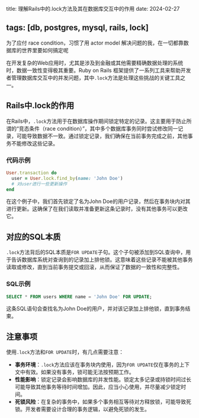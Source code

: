 title: 理解Rails中的.lock方法及其在数据库交互中的作用
date: 2024-02-27

tags: [db, postgres, mysql, rails, lock]
---

为了应付 race condition，习惯了用 actor model 解决问题的我，在一切都靠数据库的世界里要如何搞定呢

<!--more-->

在开发复杂的Web应用时，尤其是涉及到金融或其他需要精确数据处理的系统时，数据一致性变得极其重要。Ruby on Rails 框架提供了一系列工具来帮助开发者管理数据库交互中的并发问题，其中`.lock`方法是处理这些挑战的关键工具之一。

## Rails中.lock的作用

在Rails中，`.lock`方法用于在数据库操作期间锁定特定的记录。这主要用于防止所谓的“竞态条件（race condition）”，其中多个数据库事务同时尝试修改同一记录，可能导致数据不一致。通过锁定记录，我们确保在当前事务完成之前，其他事务不能修改这些记录。

### 代码示例

```ruby
User.transaction do
  user = User.lock.find_by(name: 'John Doe')
  # 对user进行一些更新操作
end
```

在这个例子中，我们首先锁定了名为John Doe的用户记录，然后在事务块内对其进行更新。这确保了在我们读取并准备更新这条记录时，没有其他事务可以更改它。

## 对应的SQL本质

`.lock`方法背后的SQL本质是`FOR UPDATE`子句。这个子句被添加到SQL查询中，用于告诉数据库系统对查询到的记录加上排他锁。这意味着这些记录不能被其他事务读取或修改，直到当前事务提交或回滚，从而保证了数据的一致性和完整性。

### SQL示例

```sql
SELECT * FROM users WHERE name = 'John Doe' FOR UPDATE;
```

这条SQL语句会查找名为John Doe的用户，并对该记录加上排他锁，直到事务结束。

## 注意事项

使用`.lock`方法和`FOR UPDATE`时，有几点需要注意：

- **事务环境**：`.lock`方法应该在事务块内使用，因为`FOR UPDATE`仅在事务的上下文中有效。如果没有事务，锁可能无法按预期工作。
- **性能影响**：锁定记录会影响数据库的并发性能。锁定太多记录或持锁时间过长可能导致其他事务等待时间增加。因此，应当小心使用，并尽量减少锁定时间。
- **死锁风险**：在复杂的事务中，如果多个事务相互等待对方释放锁，可能导致死锁。开发者需要设计合理的事务逻辑，以避免死锁的发生。

